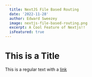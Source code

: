 ```yaml
---
  title: NextJS File Based Routing
  date: '2022-11-28'
  author: Edward Sweezey
  image: nextjs-file-based-routing.png
  excerpt: A Cool Feature of Nextjs!!
  isFeatured: true
---
```


# This is a Title

This is a regular text with a [link](https://www.google.com)



